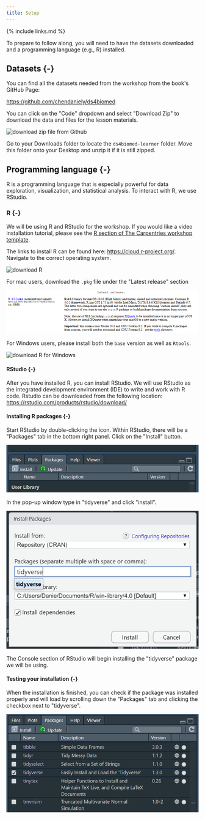 ```yaml
---
title: Setup
---
```

{% include links.md %}

To prepare to follow along, you will need to have
the datasets downloaded and a programming language (e.g., R) installed.

## Datasets {-}

You can find all the datasets needed from the workshop from the book's GitHub Page:

https://github.com/chendaniely/ds4biomed

You can click on the "Code" dropdown and select "Download Zip" to download the data and files for the lesson materials.

![download zip file from Github](../fig/github-download_zip.PNG)

Go to your Downloads folder to locate the `ds4biomed-learner` folder. Move this folder onto your Desktop and unzip it if it is still zipped.

## Programming language {-}

R is a programming language that is especially powerful for data exploration, visualization, and statistical analysis. To interact with R, we use RStudio. 


### R {-}

We will be using R and RStudio for the workshop.
If you would like a video installation tutorial,
please see the
[R section of The Carpentries workshop template](https://carpentries.github.io/workshop-template/#r).

The links to install R can be found here: https://cloud.r-project.org/.
Navigate to the correct operating system.

![download R](../fig/website-r_download.PNG)

For mac users, download the `.pkg` file under the "Latest release" section

![download R for Mac](./fig/website-r_download-mac.PNG)

For Windows users, please install both the `base` version as well as `Rtools`.

![download R for Windows](./images/setup/website-r_download-windows.PNG)

#### RStudio {-}

After you have installed R, you can install RStudio.
We will use RStudio as the integrated development environment (IDE) to write and work with R code.
Rstudio can be downloaded from the following location: https://rstudio.com/products/rstudio/download/

#### Installing R packages {-}

Start RStudio by double-clicking the icon.
Within RStudio, there will be a "Packages" tab in the bottom right panel.
Click on the "Install" button.

![RStudio packages tab](./fig/rstudio-packages_tab.PNG)

In the pop-up window type in "tidyverse" and click "install".

![Install packages](./fig/rstudio-install_packages.PNG)

The Console section of RStudio will begin installing the "tidyverse" package we will be using.

#### Testing your installation {-}

When the installation is finished, you can check if the package was installed properly and will load
by scrolling down the "Packages" tab and clicking the checkbox next to "tidyverse".

![load tidyverse library](./fig/rstudio-check_tidyverse.PNG)
